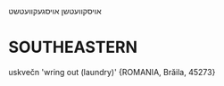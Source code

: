 אויסקוועטשן
אויסגעקוועטשט

SOUTHEASTERN
==============

uskvečn 'wring out (laundry)' {ROMANIA, Brăila, 45273}

